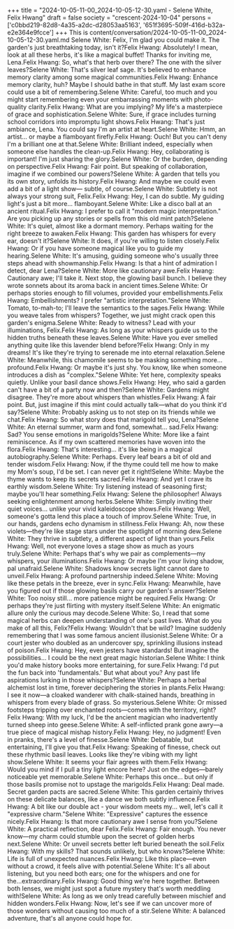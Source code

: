 +++
title = "2024-10-05-11-00_2024-10-05-12-30.yaml - Selene White, Felix Hwang"
draft = false
society = "crescent-2024-10-04"
persons = ['c0bbd219-82d8-4a35-a2dc-d28053aa5163', '651f3695-509f-416d-b32a-e2e364e9fcce']
+++
This is content/conversation/2024-10-05-11-00_2024-10-05-12-30.yaml.md
Selene White: Felix, I'm glad you could make it. The garden's just breathtaking today, isn't it?Felix Hwang: Absolutely! I mean, look at all these herbs, it's like a magical buffet! Thanks for inviting me, Lena.Felix Hwang: So, what's that herb over there? The one with the silver leaves?Selene White: That's silver leaf sage. It's believed to enhance memory clarity among some magical communities.Felix Hwang: Enhance memory clarity, huh? Maybe I should bathe in that stuff. My last exam score could use a bit of remembering.Selene White: Careful, too much and you might start remembering even your embarrassing moments with photo-quality clarity.Felix Hwang: What are you implying? My life's a masterpiece of grace and sophistication.Selene White: Sure, if grace includes turning school corridors into impromptu light shows.Felix Hwang: That's just ambiance, Lena. You could say I'm an artist at heart.Selene White: Hmm, an artist... or maybe a flamboyant firefly.Felix Hwang: Ouch! But you can't deny I'm a brilliant one at that.Selene White: Brilliant indeed, especially when someone else handles the clean-up.Felix Hwang: Hey, collaborating is important! I'm just sharing the glory.Selene White: Or the burden, depending on perspective.Felix Hwang: Fair point. But speaking of collaboration, imagine if we combined our powers?Selene White: A garden that tells you its own story, unfolds its history.Felix Hwang: And maybe we could even add a bit of a light show— subtle, of course.Selene White: Subtlety is not always your strong suit, Felix.Felix Hwang: Hey, I can do subtle. My guiding light's just a bit more... flamboyant.Selene White: Like a disco ball at an ancient ritual.Felix Hwang: I prefer to call it "modern magic interpretation." Are you picking up any stories or spells from this old mint patch?Selene White: It's quiet, almost like a dormant memory. Perhaps waiting for the right breeze to awaken.Felix Hwang: This garden has whispers for every ear, doesn't it?Selene White: It does, if you're willing to listen closely.Felix Hwang: Or if you have someone magical like you to guide my hearing.Selene White: It's amusing, guiding someone who's usually three steps ahead with showmanship.Felix Hwang: Is that a hint of admiration I detect, dear Lena?Selene White: More like cautionary awe.Felix Hwang: Cautionary awe; I'll take it. Next stop, the glowing basil bunch. I believe they wrote sonnets about its aroma back in ancient times.Selene White: Or perhaps stories enough to fill volumes, provided your embellishments.Felix Hwang: Embellishments? I prefer "artistic interpretation."Selene White: Tomato, to-mah-to; I'll leave the semantics to the sages.Felix Hwang: While you weave tales from whispers? Together, we just might crack open this garden's enigma.Selene White: Ready to witness? Lead with your illuminations, Felix.Felix Hwang: As long as your whispers guide us to the hidden truths beneath these leaves.Selene White: Have you ever smelled anything quite like this lavender blend before?Felix Hwang: Only in my dreams! It's like they're trying to serenade me into eternal relaxation.Selene White: Meanwhile, this chamomile seems to be masking something more... profound.Felix Hwang: Or maybe it's just shy. You know, like when someone introduces a dish as "complex."Selene White: Yet here, complexity speaks quietly. Unlike your basil dance shows.Felix Hwang: Hey, who said a garden can't have a bit of a party now and then?Selene White: Gardens might disagree. They're more about whispers than whistles.Felix Hwang: A fair point. But, just imagine if this mint could actually talk—what do you think it'd say?Selene White: Probably asking us to not step on its friends while we chat.Felix Hwang: So what story does that marigold tell you, Lena?Selene White: An eternal summer, warm and fond, somewhat... sad.Felix Hwang: Sad? You sense emotions in marigolds?Selene White: More like a faint reminiscence. As if my own scattered memories have woven into the flora.Felix Hwang: That's interesting... it's like being in a magical autobiography.Selene White: Perhaps. Every leaf bears a bit of old and tender wisdom.Felix Hwang: Now, if the thyme could tell me how to make my Mom's soup, I'd be set. I can never get it right!Selene White: Maybe the thyme wants to keep its secrets sacred.Felix Hwang: And yet I crave its earthly wisdom.Selene White: Try listening instead of seasoning first; maybe you'll hear something.Felix Hwang: Selene the philosopher! Always seeking enlightenment among herbs.Selene White: Simply inviting their quiet voices... unlike your vivid kaleidoscope shows.Felix Hwang: Well, someone's gotta lend this place a touch of improv.Selene White: True, in our hands, gardens echo dynamism in stillness.Felix Hwang: Ah, now these violets—they're like stage stars under the spotlight of morning dew.Selene White: They thrive in subtlety, a different aspect of light than yours.Felix Hwang: Well, not everyone loves a stage show as much as yours truly.Selene White: Perhaps that's why we pair as complements—my whispers, your illuminations.Felix Hwang: Or maybe I'm your living shadow, pal unafraid.Selene White: Shadows know secrets light cannot dare to unveil.Felix Hwang: A profound partnership indeed.Selene White: Moving like these petals in the breeze, ever in sync.Felix Hwang: Meanwhile, have you figured out if those glowing basils carry our garden's answer?Selene White: Too noisy still... more patience might be required.Felix Hwang: Or perhaps they're just flirting with mystery itself.Selene White: An enigmatic allure only the curious may decode.Selene White: So, I read that some magical herbs can deepen understanding of one's past lives. What do you make of all this, Felix?Felix Hwang: Wouldn't that be wild? Imagine suddenly remembering that I was some famous ancient illusionist.Selene White: Or a court jester who doubled as an undercover spy, sprinkling illusions instead of poison.Felix Hwang: Hey, even jesters have standards! But imagine the possibilities... I could be the next great magic historian.Selene White: I think you'd make history books more entertaining, for sure.Felix Hwang: I'd put the fun back into 'fundamentals.' But what about you? Any past life aspirations lurking in those whispers?Selene White: Perhaps a herbal alchemist lost in time, forever deciphering the stories in plants.Felix Hwang: I see it now—a cloaked wanderer with chalk-stained hands, breathing in whispers from every blade of grass. So mysterious.Selene White: Or missed footsteps tripping over enchanted roots—comes with the territory, right?Felix Hwang: With my luck, I'd be the ancient magician who inadvertently turned sheep into geese.Selene White: A self-inflicted prank gone awry—a true piece of magical mishap history.Felix Hwang: Hey, no judgment! Even in pranks, there's a level of finesse.Selene White: Debatable, but entertaining, I'll give you that.Felix Hwang: Speaking of finesse, check out these rhythmic basil leaves. Looks like they're vibing with my light show.Selene White: It seems your flair agrees with them.Felix Hwang: Would you mind if I pull a tiny light encore here? Just on the edges—barely noticeable yet memorable.Selene White: Perhaps this once... but only if those basils promise not to upstage the marigolds.Felix Hwang: Deal made. Secret garden pacts are sacred.Selene White: This garden certainly thrives on these delicate balances, like a dance we both subtly influence.Felix Hwang: A bit like our double act - your wisdom meets my... well, let's call it "expressive charm."Selene White: "Expressive" captures the essence nicely.Felix Hwang: Is that more cautionary awe I sense from you?Selene White: A practical reflection, dear Felix.Felix Hwang: Fair enough. You never know—my charm could stumble upon the secret of golden herbs next.Selene White: Or unveil secrets better left buried beneath the soil.Felix Hwang: With my skills? That sounds unlikely, but who knows?Selene White: Life is full of unexpected nuances.Felix Hwang: Like this place—even without a crowd, it feels alive with potential.Selene White: It's all about listening, but you need both ears; one for the whispers and one for the...extraordinary.Felix Hwang: Good thing we're here together. Between both lenses, we might just spot a future mystery that's worth meddling with!Selene White: As long as we only tread carefully between mischief and hidden wonders.Felix Hwang: Now, let's see if we can uncover more of those wonders without causing too much of a stir.Selene White: A balanced adventure, that's all anyone could hope for.